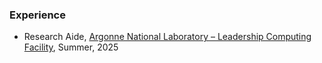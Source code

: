 ### Experience

- Research Aide, [Argonne National Laboratory – Leadership Computing Facility](https://www.anl.gov/lcf), Summer, 2025 

